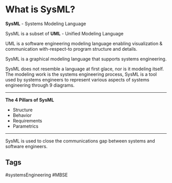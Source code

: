 # What is SysML?

**SysML** - Systems Modeling Language

SysML is a subset of **UML** - Unified Modeling Language

UML is a software engineering modeling language enabling visualization & communication with-respect-to program structure and details.

SysML is a graphical modeling language that supports systems engineering.

SysML does not resemble a language at first glace, nor is it modeling itself. The modeling work is the systems engineering process, SysML is a tool used by systems engineers to represent various aspects of systems engineering through 9 diagrams.

---
**The 4 Pillars of SysML**
* Structure
* Behavior
* Requirements
* Parametrics
---
SysML is used to close the communications gap between systems and software engineers.

## Tags
#systemsEngineering #MBSE

